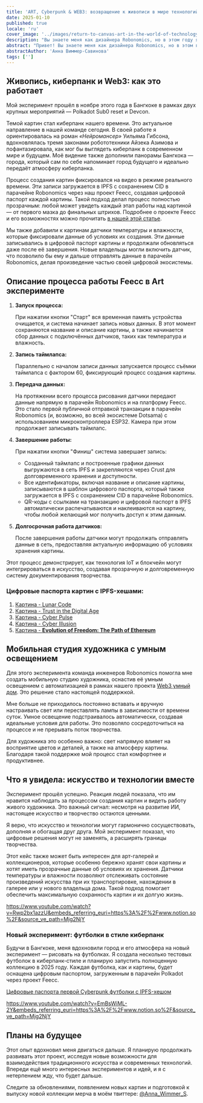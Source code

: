 ```yaml
---
title: 'ART, Cyberpunk & WEB3: возвращение к живописи в мире технологий'
date: 2025-01-10
published: true
locale: 'ru'
cover_image: '../images/return-to-canvas-art-in-the-world-of-technology/cover.webp'
description: "Вы знаете меня как дизайнера Robonomics, но в этом году я вернулась как художник. Я давно наблюдаю, как стремительно развивается искусственный интеллект и как многие используют его для создания изображений. ИИ действительно справляется с этим на высоком уровне. Но у меня возник вопрос: осталось ли место для настоящих художников в мире технологий? Чтобы найти ответ, я решила провести эксперимент.."
abstract: "Привет! Вы знаете меня как дизайнера Robonomics, но в этом году я вернулась как художник. Я давно наблюдаю, как стремительно развивается искусственный интеллект и как многие используют его для создания изображений. ИИ действительно справляется с этим на высоком уровне. Но у меня возник вопрос: осталось ли место для настоящих художников в мире технологий? Чтобы найти ответ, я решила провести эксперимент."
abstractAuthor: 'Анна Виммер-Савинова'
tags: ['']
---
```


## Живопись,  киберпанк и Web3: как это работает

Мой эксперимент прошёл в ноябре этого года в Бангкоке в рамках двух крупных мероприятий — Polkadot Sub0 reset и Devcon.

Темой картин стал киберпанк нашего времени. Это актуальное направление в нашей команде сегодня. В своей работе я ориентировалась на роман *«Нейромансер»* Уильяма Гибсона, вдохновлялась тремя законами робототехники Айзека Азимова и пофантазировала, как мог бы выглядеть киберпанк в современном мире и будущем. Моё видение также дополнили панорамы Бангкока — города, который сам по себе напоминает город будущего и идеально передаёт атмосферу киберпанка.

Процесс создания картин фиксировался на видео в режиме реального времени. Эти записи загружается в IPFS с сохранением CID в парачейне Robonomics через наш проект Feecc, создавая цифровой паспорт каждой картины. Такой подход делал процесс полностью прозрачным: любой может увидеть каждый этап работы над картиной — от первого мазка до финальных штрихов. Подробнее о проекте Feecc и его возможностях можно прочитать [в нашей этой статье](/blog/feecc-recap/).

Мы также добавили к картинам датчики температуры и влажности, которые фиксировали данные об условиях их создания. Эти данные записывались в цифровой паспорт картины и продолжали обновляться даже после её завершения. Новые владельцы могли включить датчик, что позволило бы ему и дальше отправлять данные в парачейн Robonomics, делая произведение частью своей цифровой экосистемы.

<rb-image zoom src="./images/return-to-canvas-art-in-the-world-of-technology/feecc-art.webp" alt="процесс создания картины" />

## Описание процесса работы Feecc в Art эксперименте

1. **Запуск процесса:**
    
    При нажатии кнопки "Старт" вся временная память устройства очищается, и система начинает запись новых данных. В этот момент сохраняются название и описание картины, а также начинается сбор данных с подключённых датчиков, таких как температура и влажность.
    
2. **Запись таймлапса:**
    
    Параллельно с началом записи данных запускается процесс съёмки таймлапса с фактором 60, фиксирующий процесс создания картины.
    
3. **Передача данных:**
    
    На протяжении всего процесса рисования датчики передают данные напрямую в парачейн Robonomics и на платформу Feecc. Это стало первой публичной отправкой транзакции в парачейн Robonomics (и, возможно, во всей экосистеме Dotsama) с использованием микроконтроллера ESP32. Камера при этом продолжает записывать таймлапс.
    
4. **Завершение работы:**
    
    При нажатии кнопки "Финиш" система завершает запись:
    
    - Созданный таймлапс и построенные графики данных выгружаются в сеть IPFS и закрепляются через Crust для долговременного хранения и доступности.
    - Все идентификаторы, включая название и описание картины, записываются в шаблон цифрового паспорта, который также загружается в IPFS с сохранением CID в парачейне Robonomics.
    - QR-коды с ссылками на транзакцию и цифровой паспорт в IPFS автоматически распечатываются и наклеиваются на картину, чтобы любой желающий мог получить доступ к этим данным.

5. **Долгосрочная работа датчиков:**
    
    После завершения работы датчики могут продолжать отправлять данные в сеть, предоставляя актуальную информацию об условиях хранения картины.
    

Этот процесс демонстрирует, как технология IoT и блокчейн могут интегрироваться в искусство, создавая прозрачную и долговременную систему документирования творчества.

<rb-image zoom src="./images/return-to-canvas-art-in-the-world-of-technology/art.webp" alt="превью картин" />

### Цифровые паспорта картин с IPFS-хешами:

1. [Картина - Lunar Code](https://ipfs.io/ipfs/QmZDD4kgaD2f7zWaJibKjDmCkh73aodLkNb2x96h4GfxDx)
2. [Картина - Trust in the Digital Age](https://ipfs.io/ipfs/QmUwGQWSouxCtnHYtLep59waerVJWotVUmzcxiepvTwUeJ) 
3. [Картина - Cyber Pulse](https://ipfs.io/ipfs/Qme36C3Gmp1fRvME2sSypfSTSv4Kj9u3za2hhymy7oeqw6) 
4. [Картина - Cyber Illusion](https://ipfs.io/ipfs/QmTaKjMxrrPU7M4iCubHnWi6TfrxAXL3iQ6rQ3mev69gjz)
5. [Картина - **Evolution of Freedom: The Path of Ethereum**](https://ipfs.io/ipfs/QmPBYuLFTw9sGHigZzQZ4LQHSZtUvgMfnFnRXFUi1nob5Y)


## Мобильная студия художника с умным освещением

Для этого эксперимента команда инженеров Robonomics помогла мне создать мобильную студию художника, оснастив её умным освещением с автоматизацией в рамках нашего проекта [Web3 умный дом](https://wiki.robonomics.network/docs/robonomics-smart-home-overview/). Это решение стало настоящей поддержкой.

Мне больше не приходилось постоянно вставать и вручную настраивать свет или переставлять лампы в зависимости от времени суток. Умное освещение подстраивалось автоматически, создавая идеальные условия для работы. Это позволяло сосредоточиться на процессе и не прерывать поток творчества.

Для художника это особенно важно: свет напрямую влияет на восприятие цветов и деталей, а также на атмосферу картины. Благодаря такой поддержке мой процесс стал комфортнее и продуктивнее.

## Что я увидела: искусство и технологии вместе

Эксперимент прошёл успешно. Реакция людей показала, что им нравится наблюдать за процессом создания картин и видеть работу живого художника. Это важный сигнал: несмотря на развитие ИИ, настоящее искусство и творчество остаются ценными.

Я верю, что искусство и технологии могут гармонично сосуществовать, дополняя и обогащая друг друга. Мой эксперимент показал, что цифровые решения могут не заменять, а расширять границы творчества.

Этот кейс также может быть интересен для арт-галерей и коллекционеров, которые особенно бережно хранят свои картины и хотят иметь прозрачные данные об условиях их хранения. Датчики температуры и влажности позволяют отслеживать состояние произведений искусства при их транспортировке, нахождении в галерее или у нового владельца дома. Такой подход помогает обеспечить максимальную сохранность картин и их долгую жизнь.

https://www.youtube.com/watch?v=Rwp2bx1azzU&embeds_referring_euri=https%3A%2F%2Fwww.notion.so%2F&source_ve_path=Mjg2NjY

### Новый эксперимент: футболки в стиле киберпанк

Будучи в Бангкоке, меня вдохновили город и его атмосфера на новый эксперимент — рисовать на футболках. Я создала несколько тестовых футболок в киберпанк-стиле и планирую запустить полноценную коллекцию в 2025 году. Каждая футболка, как и картины, будет оснащена цифровым паспортом, загруженным в парачейн Polkadot через проект Feecc.

[Цифровые паспорта первой Cyberpunk футболки с IPFS-хешом](https://ipfs.io/ipfs/QmRjvPGaWEqZ7LjhgyZtUBcuccJYJZj2vfcqhzNSfg5mSc)

https://www.youtube.com/watch?v=EmBsWiML-2Y&embeds_referring_euri=https%3A%2F%2Fwww.notion.so%2F&source_ve_path=Mjg2NjY

<rb-image zoom src="./images/return-to-canvas-art-in-the-world-of-technology/t-shirt.webp" alt="предварительный просмотр нарисованных футболок" />

## Планы на будущее

Этот опыт вдохновил меня двигаться дальше. Я планирую продолжать развивать этот проект, исследуя новые возможности для взаимодействия традиционного искусства и современных технологий. Впереди ещё много интересных экспериментов и идей, и я с нетерпением жду, что будет дальше.

Следите за обновлениями, появлением новых картин и подготовкой к выпуску новой коллекции мерча в моём твиттере: [@Anna_Wimmer_S](https://twitter.com/Anna_Wimmer_S).